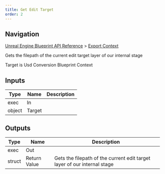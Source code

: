 ```yaml
---
title: Get Edit Target
order: 2
---
```

## Navigation

[Unreal Engine Blueprint API Reference](https://dev.epicgames.com/documentation/en-us/unreal-engine/BlueprintAPI) > [Export Context](https://dev.epicgames.com/documentation/en-us/unreal-engine/BlueprintAPI/ExportContext)

Gets the filepath of the current edit target layer of our internal stage

Target is Usd Conversion Blueprint Context

## Inputs

| Type | Name | Description |
| --- | --- | --- |
| exec | In |  |
| object | Target |  |

## Outputs

| Type | Name | Description |
| --- | --- | --- |
| exec | Out |  |
| struct | Return Value | Gets the filepath of the current edit target layer of our internal stage |

